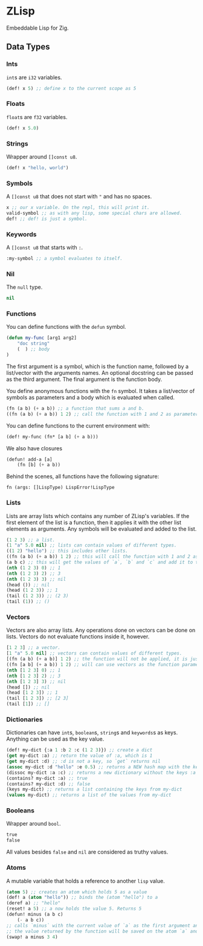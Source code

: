 # ZLisp

Embeddable Lisp for Zig.

## Data Types
### Ints
`int`s are `i32` variables.
```lisp
(def! x 5) ;; define x to the current scope as 5
```

### Floats
`float`s are `f32` variables.
```lisp
(def! x 5.0)
```

### Strings
Wrapper around `[]const u8`.
```lisp
(def! x "hello, world")
```

### Symbols
A `[]const u8` that does not start with `"` and has no spaces.
```lisp
x ;; our x variable. On the repl, this will print it.
valid-symbol ;; as with any lisp, some special chars are allowed.
def! ;; def! is just a symbol.
```

### Keywords
A `[]const u8` that starts with `:`.
```lisp
:my-symbol ;; a symbol evaluates to itself.
```

### Nil
The `null` type.
```lisp
nil
```

### Functions
You can define functions with the `defun` symbol.
```lisp
(defun my-func [arg1 arg2]
    "doc string"
    (  ) ;; body
)
```
The first argument is a symbol, which is the function name, followed by a list/vector with the arguments names.
An optional docstring can be passed as the third argument. The final argument is the function body.

You define anonymous functions with the `fn` symbol. It takes a list/vector of symbols as parameters and a body
which is evaluated when called.
```lisp
(fn (a b) (+ a b)) ;; a function that sums a and b.
((fn (a b) (+ a b)) 1 2) ;; call the function with 1 and 2 as parameters.
```

You can define functions to the current environment with:
```lisp
(def! my-func (fn* [a b] (+ a b)))
```

We also have closures
```lisp
(defun! add-a [a]
    (fn [b] (+ a b))
```

Behind the scenes, all functions have the following signature:
```zig
fn (args: []LispType) LispError!LispType
```

### Lists
Lists are array lists which contains any number of ZLisp's variables. If the first element of the list
is a function, then it applies it with the other list elements as arguments. Any symbols will be evaluated
and added to the list.
```lisp
(1 2 3) ;; a list.
(1 "a" 5.0 nil) ;; lists can contain values of different types.
((1 2) "hello") ;; this includes other lists.
((fn (a b) (+ a b)) 1 2) ;; this will call the function with 1 and 2 as `a` and `b` respectively.
(a b c) ;; this will get the values of `a`, `b` and `c` and add it to the list. If `a` is function, it will be called with `b` and `c` as arguments.
(nth (1 2 3) 0) ;; 1
(nth (1 2 3) 2) ;; 3
(nth (1 2 3) 3) ;; nil
(head ()) ;; nil
(head (1 2 3)) ;; 1
(tail (1 2 3)) ;; (2 3)
(tail (1)) ;; ()
```

### Vectors
Vectors are also array lists. Any operations done on vectors can be done on lists. Vectors do not
evaluate functions inside it, however.
```lisp
[1 2 3] ;; a vector.
[1 "a" 5.0 nil] ;; vectors can contain values of different types.
[(fn (a b) (+ a b)] 1 2) ;; the function will not be applied, it is just an element of the vector.
((fn [a b] (+ a b)) 1 2) ;; will can use vectors as the function parameter list (you can not use it a body, though)
(nth [1 2 3] 0) ;; 1
(nth [1 2 3] 2) ;; 3
(nth [1 2 3] 3) ;; nil
(head []) ;; nil
(head [1 2 3]) ;; 1
(tail [1 2 3]) ;; [2 3]
(tail [1]) ;; []
```

### Dictionaries
Dictionaries can have `int`s, `boolean`s, `string`s and `keywords`s as keys. Anything can be used as the key value.
```lisp
(def! my-dict {:a 1 :b 2 :c (1 2 3)}) ;; create a dict
(get my-dict :a) ;; return the value of :a, which is 1
(get my-dict :d) ;; :d is not a key, so `get` returns nil
(assoc my-dict :d "hello" :e 0.5) ;; returns a NEW hash map with the keys :d and :e, with values "hello" and 0.5
(dissoc my-dict :a :c) ;; returns a new dictionary without the keys :a and :c from `my-dict`
(contains? my-dict :a) ;; true
(contains? my-dict :d) ;; false
(keys my-dict) ;; returns a list containing the keys from my-dict
(values my-dict) ;; returns a list of the values from my-dict
```

### Booleans
Wrapper around `bool`.
```lisp
true
false
```
All values besides `false` and `nil` are considered as truthy values.

### Atoms
A mutable variable that holds a reference to another `lisp` value.
```lisp
(atom 5) ;; creates an atom which holds 5 as a value
(def! a (atom "hello")) ;; binds the (atom "hello") to a
(deref a) ;; "hello"
(reset! a 5) ;; a now holds the value 5. Returns 5
(defun! minus (a b c)
    (- a b c))
;; calls `minus` with the current value of `a` as the first argument and 3 and 4 as the second and third arguments.
;; the value returned by the function will be saved on the atom `a` and returns.
(swap! a minus 3 4)
```
